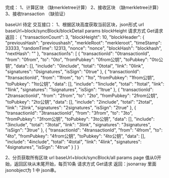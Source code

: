 完成：
1、计算区块 （缺merkletree计算）
2、接收区块  （缺merkletree计算）
3、接收transaction  （缺验证）

baseUrl 待定
交互接口：
1、根据区块高度获取当前区块，json形式
   url  baseUrl+block/syncBlock/blockDetail
   params   blockHeight 
   请求方式  Get请求
   返回：
   {
       "transactionCount": 3,
       "blockHeight": 10,
       "blockHeader": {
           "previousHash": "previoushash",
           "merkleRoot": "merkleroot",
           "timeStamp": 33333,
           "randomTime": 12313,
           "nonce": "nonce",
           "blockHash": "blockhash",
           "nextHash": ""
       },
       "transaction1s": [
           {
               "transactionId": "0transactionId",
               "from": "0from",
               "to": "0to",
               "fromPubkey": "0from公钥",
               "toPubkey": "0to公钥",
               "data": [],
               "include": "0include",
               "total": "0total",
               "link": "0link",
               "signatures": "0signatures",
               "isSign": "0true"
           },
           {
               "transactionId": "1transactionId",
               "from": "1from",
               "to": "1to",
               "fromPubkey": "1from公钥",
               "toPubkey": "1to公钥",
               "data": [],
               "include": "1include",
               "total": "1total",
               "link": "1link",
               "signatures": "1signatures",
               "isSign": "1true"
           },
           {
               "transactionId": "2transactionId",
               "from": "2from",
               "to": "2to",
               "fromPubkey": "2from公钥",
               "toPubkey": "2to公钥",
               "data": [],
               "include": "2include",
               "total": "2total",
               "link": "2link",
               "signatures": "2signatures",
               "isSign": "2true"
           },
           {
               "transactionId": "3transactionId",
               "from": "3from",
               "to": "3to",
               "fromPubkey": "3from公钥",
               "toPubkey": "3to公钥",
               "data": [],
               "include": "3include",
               "total": "3total",
               "link": "3link",
               "signatures": "3signatures",
               "isSign": "3true"
           },
           {
               "transactionId": "4transactionId",
               "from": "4from",
               "to": "4to",
               "fromPubkey": "4from公钥",
               "toPubkey": "4to公钥",
               "data": [],
               "include": "4include",
               "total": "4total",
               "link": "4link",
               "signatures": "4signatures",
               "isSign": "4true"
           }
       ]
   }
   
   
   
   2、分页获取所有区块
       url  baseUrl+block/syncBlock/all
      params   page  值从0开始，返回区块从末尾开始，每页10条 
      请求方式  Get请求
      返回：jsonarray  里面jsonobject为  1 中 json串。
    